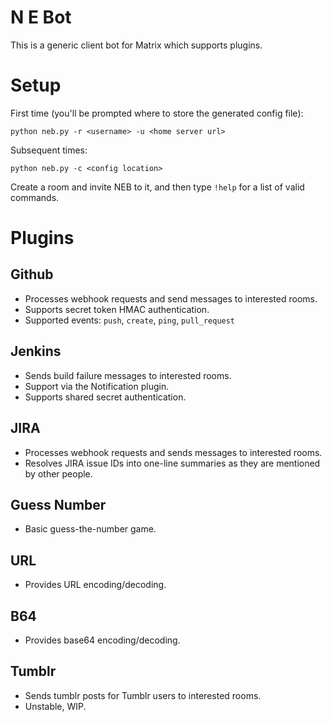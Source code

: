 N E Bot
=======

This is a generic client bot for Matrix which supports plugins.

Setup
=====
First time (you'll be prompted where to store the generated config file):

    python neb.py -r <username> -u <home server url>
  
Subsequent times:

    python neb.py -c <config location>
    
Create a room and invite NEB to it, and then type ``!help`` for a list of valid commands.


Plugins
=======

Github
------
 - Processes webhook requests and send messages to interested rooms.
 - Supports secret token HMAC authentication.
 - Supported events: ``push``, ``create``, ``ping``, ``pull_request``
 
Jenkins
-------
 - Sends build failure messages to interested rooms.
 - Support via the Notification plugin.
 - Supports shared secret authentication.

JIRA
----
 - Processes webhook requests and sends messages to interested rooms.
 - Resolves JIRA issue IDs into one-line summaries as they are mentioned by other people.

Guess Number
------------
 - Basic guess-the-number game.

URL
---
 - Provides URL encoding/decoding.

B64
---
 - Provides base64 encoding/decoding.

Tumblr
------
 - Sends tumblr posts for Tumblr users to interested rooms.
 - Unstable, WIP.
